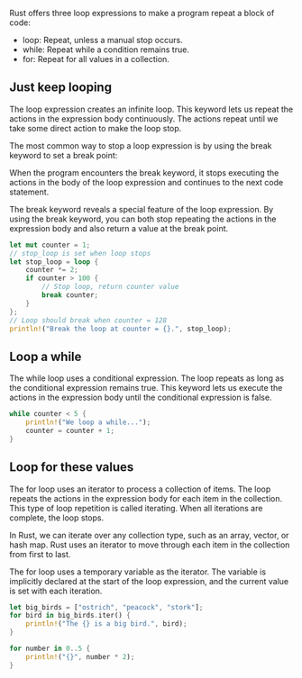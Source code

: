 Rust offers three loop expressions to make a program repeat a block of code:

- loop: Repeat, unless a manual stop occurs.
- while: Repeat while a condition remains true.
- for: Repeat for all values in a collection.

## Just keep looping
The loop expression creates an infinite loop. This keyword lets us repeat the actions in the expression body continuously. The actions repeat until we take some direct action to make the loop stop.

The most common way to stop a loop expression is by using the break keyword to set a break point:

When the program encounters the break keyword, it stops executing the actions in the body of the loop expression and continues to the next code statement.

The break keyword reveals a special feature of the loop expression. By using the break keyword, you can both stop repeating the actions in the expression body and also return a value at the break point.

```rust
let mut counter = 1;
// stop_loop is set when loop stops
let stop_loop = loop {
    counter *= 2;
    if counter > 100 {
        // Stop loop, return counter value
        break counter;
    }
};
// Loop should break when counter = 128
println!("Break the loop at counter = {}.", stop_loop);
```

## Loop a while

The while loop uses a conditional expression. The loop repeats as long as the conditional expression remains true. This keyword lets us execute the actions in the expression body until the conditional expression is false.

```rust
while counter < 5 {
    println!("We loop a while...");
    counter = counter + 1;
}
```

## Loop for these values

The for loop uses an iterator to process a collection of items. The loop repeats the actions in the expression body for each item in the collection. This type of loop repetition is called iterating. When all iterations are complete, the loop stops.

In Rust, we can iterate over any collection type, such as an array, vector, or hash map. Rust uses an iterator to move through each item in the collection from first to last.

The for loop uses a temporary variable as the iterator. The variable is implicitly declared at the start of the loop expression, and the current value is set with each iteration.

```rust
let big_birds = ["ostrich", "peacock", "stork"];
for bird in big_birds.iter() {
    println!("The {} is a big bird.", bird);
}

for number in 0..5 {
    println!("{}", number * 2);
}
```
